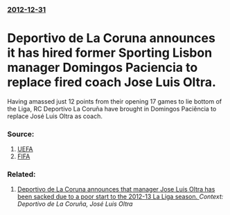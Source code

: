 ### [2012-12-31](/news/2012/12/31/index.md)

# Deportivo de La Coruna announces it has hired former Sporting Lisbon manager Domingos Paciencia to replace fired coach Jose Luis Oltra. 

Having amassed just 12 points from their opening 17 games to lie bottom of the Liga, RC Deportivo La Coruña have brought in Domingos Paciência to replace José Luis Oltra as coach.


### Source:

1. [UEFA](http://www.uefa.com/news/newsid=1909654.html)
2. [FIFA](http://www.fifa.com/worldfootball/clubfootball/news/newsid=1978325.html)

### Related:

1. [Deportivo de La Coruna announces that manager Jose Luis Oltra has been sacked due to a poor start to the 2012-13 La Liga season. ](/news/2012/12/30/deportivo-de-la-corua-a-announces-that-manager-josa-c-luis-oltra-has-been-sacked-due-to-a-poor-start-to-the-2012a13-la-liga-season.md) _Context: Deportivo de La Coruña, José Luis Oltra_
